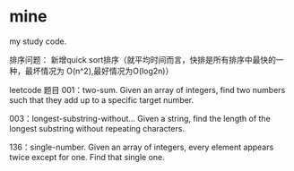 # mine
my study code.

排序问题：
新增quick sort排序（就平均时间而言，快排是所有排序中最快的一种，最坏情况为 O(n^2),最好情况为O(log2n)）

leetcode 题目
001：two-sum. Given an array of integers, find two numbers such that they add up to a specific target number.

003：longest-substring-without... Given a string, find the length of the longest substring without repeating characters. 

136：single-number. Given an array of integers, every element appears twice except for one. Find that single one.
